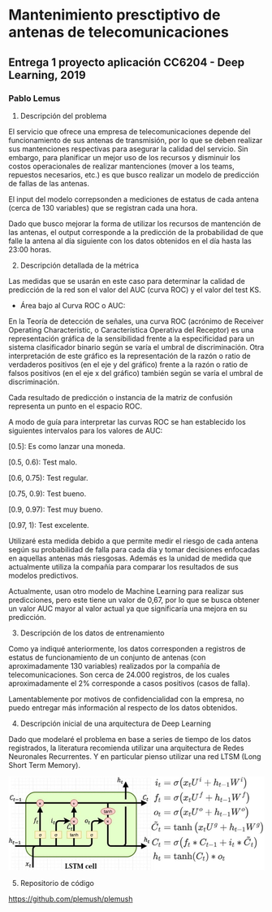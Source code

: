 # Mantenimiento presctiptivo de antenas de telecomunicaciones

## Entrega 1 proyecto aplicación CC6204 - Deep Learning, 2019

### Pablo Lemus

1.  Descripción del problema

El servicio que ofrece una empresa de telecomunicaciones depende del funcionamiento de sus antenas de transmisión, por lo que se deben realizar sus mantenciones respectivas para asegurar la calidad del servicio.
Sin embargo, para planificar un mejor uso de los recursos y disminuir los costos operacionales de realizar mantenciones (mover a los teams, repuestos necesarios, etc.) es que busco realizar un modelo de predicción de fallas de las antenas.

El input del modelo correpsonden a mediciones de estatus de cada antena  (cerca de 130 variables) que se registran cada una hora.

Dado que busco mejorar la forma de utilizar los recursos de mantención de las antenas, el output corresponde a la predicción de la probabilidad de que falle la antena al día siguiente con los datos obtenidos en el día hasta las 23:00 horas.

2. Descripción detallada de la métrica 

Las medidas que se usarán en este caso para determinar la calidad de predicción de la red son el valor del AUC (curva ROC) y el valor del test KS.

* Área bajo al Curva ROC o AUC:

En la Teoría de detección de señales, una curva ROC (acrónimo de Receiver Operating Characteristic, o Característica Operativa del Receptor) es una representación gráfica de la sensibilidad frente a la especificidad para un sistema clasificador binario según se varía el umbral de discriminación. Otra interpretación de este gráfico es la representación de la razón o ratio de verdaderos positivos (en el eje y del gráfico) frente a la razón o ratio de falsos positivos (en el eje x del gráfico) también según se varía el umbral de discriminación.

Cada resultado de predicción o instancia de la matriz de confusión representa un punto en el espacio ROC.

A modo de guía para interpretar las curvas ROC se han establecido los siguientes intervalos para los valores de AUC:

[0.5]: Es como lanzar una moneda.

[0.5, 0.6): Test malo.

[0.6, 0.75): Test regular.

[0.75, 0.9): Test bueno.

[0.9, 0.97): Test muy bueno.

[0.97, 1): Test excelente.

Utilizaré esta medida debido a que permite medir el riesgo de cada antena según su probabilidad de falla para cada día y tomar decisiones enfocadas en aquellas antenas más riesgosas. Además es la unidad de medida que actualmente utiliza la compañía para comparar los resultados de sus modelos predictivos.

Actualmente, usan otro modelo de Machine Learning para realizar sus predicciones, pero este tiene un valor de 0,67, por lo que se busca obtener un valor AUC mayor al valor actual ya que significaría una mejora en su predicción.

3. Descripción de los datos de entrenamiento

Como ya indiqué anteriormente, los datos corresponden a registros de estatus de funcionamiento de un conjunto de antenas (con aproximadamente 130 variables) realizados por la compañía de telecomunicaciones. Son cerca de 24.000 registros, de los cuales aproximadamente el 2% corresponde a casos positivos (casos de falla).

Lamentablemente por motivos de confidencialidad con la empresa, no puedo entregar más información al respecto de los datos obtenidos.

4. Descripción inicial de una arquitectura de Deep Learning

Dado que modelaré el problema en base a series de tiempo de los datos registrados, la literatura recomienda utilizar una arquitectura de Redes Neuronales Recurrentes. Y en particular pienso utilizar una red LTSM (Long Short Term Memory).

![Diagrama de red LTSM](LSTM_2.png)




5. Repositorio de código

https://github.com/plemush/plemush